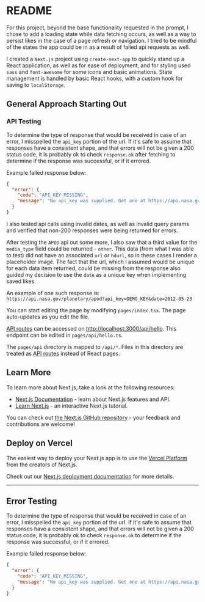 # README

For this project, beyond the base functionality requested in the prompt, I chose to add a loading state while data fetching occurs, as well as a way to persist likes in the case of a page refresh or navigation. I tried to be mindful of the states the app could be in as a result of failed api requests as well.

I created a `Next.js` project using `create-next-app` to quickly stand up a React application, as well as for ease of deployment, and for styling used `sass` and `font-awesome` for some icons and basic animations. State management is handled by basic React hooks, with a custom hook for saving to `localStorage`.

## General Approach Starting Out

### API Testing

To determine the type of response that would be received in case of an error, I misspelled the `api_key` portion of the url. If it's safe to assume that responses have a consistent shape, and that errors will not be given a 200 status code, it is probably ok to check `response.ok` after fetching to determine if the response was successful, or if it errored.

Example failed response below:

```json
{
  "error": {
    "code": "API_KEY_MISSING",
    "message": "No api_key was supplied. Get one at https://api.nasa.gov:443"
  }
}
```

I also tested api calls using invalid dates, as well as invalid query params and verified that non-200 responses were being returned for errors.

After testing the `APOD` api out some more, I also saw that a third value for the `media_type` field could be returned - `other`. This data (from what I was able to test) did not have an associated `url` or `hdurl`, so in these cases I render a placeholder image. The fact that the url, which I assumed would be unique for each data item returned, could be missing from the response also guided my decision to use the `date` as a unique key when implementing saved likes.

An example of one such response is: `https://api.nasa.gov/planetary/apod?api_key=DEMO_KEY&date=2012-05-23`


You can start editing the page by modifying `pages/index.tsx`. The page auto-updates as you edit the file.

[API routes](https://nextjs.org/docs/api-routes/introduction) can be accessed on [http://localhost:3000/api/hello](http://localhost:3000/api/hello). This endpoint can be edited in `pages/api/hello.ts`.

The `pages/api` directory is mapped to `/api/*`. Files in this directory are treated as [API routes](https://nextjs.org/docs/api-routes/introduction) instead of React pages.

## Learn More

To learn more about Next.js, take a look at the following resources:

- [Next.js Documentation](https://nextjs.org/docs) - learn about Next.js features and API.
- [Learn Next.js](https://nextjs.org/learn) - an interactive Next.js tutorial.

You can check out [the Next.js GitHub repository](https://github.com/vercel/next.js/) - your feedback and contributions are welcome!

## Deploy on Vercel

The easiest way to deploy your Next.js app is to use the [Vercel Platform](https://vercel.com/new?utm_medium=default-template&filter=next.js&utm_source=create-next-app&utm_campaign=create-next-app-readme) from the creators of Next.js.

Check out our [Next.js deployment documentation](https://nextjs.org/docs/deployment) for more details.

---

## Error Testing

To determine the type of response that would be received in case of an error, I misspelled the `api_key` portion of the url. If it's safe to assume that responses have a consistent shape, and that errors will not be given a 200 status code, it is probably ok to check `response.ok` to determine if the response was successful, or if it errored.

Example failed response below:

```json
{
  "error": {
    "code": "API_KEY_MISSING",
    "message": "No api_key was supplied. Get one at https://api.nasa.gov:443"
  }
}
```

